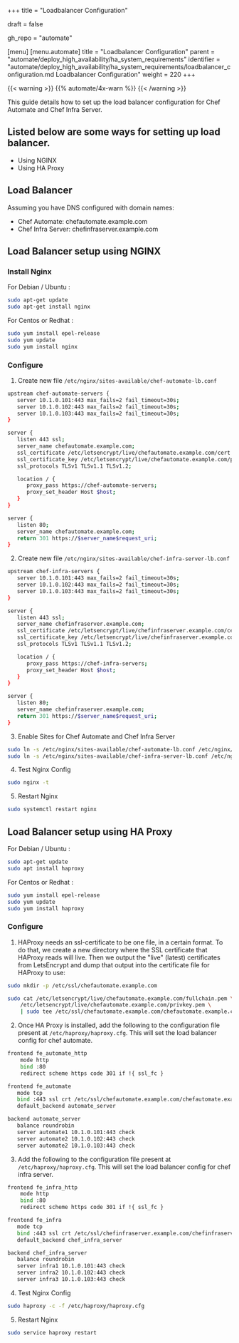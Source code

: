 +++
title = "Loadbalancer Configuration"

draft = false

gh_repo = "automate"

[menu]
  [menu.automate]
    title = "Loadbalancer Configuration"
    parent = "automate/deploy_high_availability/ha_system_requirements"
    identifier = "automate/deploy_high_availability/ha_system_requirements/loadbalancer_configuration.md Loadbalancer Configuration"
    weight = 220
+++

{{< warning >}}
{{% automate/4x-warn %}}
{{< /warning >}}

This guide details how to set up the load balancer configuration for Chef Automate and Chef Infra Server.

## Listed below are some ways for setting up load balancer.
- Using NGINX
- Using HA Proxy

## Load Balancer

Assuming you have DNS configured with domain names:

- Chef Automate: chefautomate.example.com
- Chef Infra Server: chefinfraserver.example.com

## Load Balancer setup using NGINX
### Install Nginx

For Debian / Ubuntu :

```bash
sudo apt-get update
sudo apt-get install nginx
```

For Centos or Redhat :

```bash
sudo yum install epel-release
sudo yum update
sudo yum install nginx
```

### Configure

1. Create new file `/etc/nginx/sites-available/chef-automate-lb.conf`

```bash
upstream chef-automate-servers {
   server 10.1.0.101:443 max_fails=2 fail_timeout=30s;
   server 10.1.0.102:443 max_fails=2 fail_timeout=30s;
   server 10.1.0.103:443 max_fails=2 fail_timeout=30s;
}

server {
   listen 443 ssl;
   server_name chefautomate.example.com;
   ssl_certificate /etc/letsencrypt/live/chefautomate.example.com/cert.pem;
   ssl_certificate_key /etc/letsencrypt/live/chefautomate.example.com/privkey.pem;
   ssl_protocols TLSv1 TLSv1.1 TLSv1.2;

   location / {
      proxy_pass https://chef-automate-servers;
      proxy_set_header Host $host;
   }
}

server {
   listen 80;
   server_name chefautomate.example.com;
   return 301 https://$server_name$request_uri;
}
```

2. Create new file `/etc/nginx/sites-available/chef-infra-server-lb.conf`

```bash
upstream chef-infra-servers {
   server 10.1.0.101:443 max_fails=2 fail_timeout=30s;
   server 10.1.0.102:443 max_fails=2 fail_timeout=30s;
   server 10.1.0.103:443 max_fails=2 fail_timeout=30s;
}

server {
   listen 443 ssl;
   server_name chefinfraserver.example.com;
   ssl_certificate /etc/letsencrypt/live/chefinfraserver.example.com/cert.pem;
   ssl_certificate_key /etc/letsencrypt/live/chefinfraserver.example.com/privkey.pem;
   ssl_protocols TLSv1 TLSv1.1 TLSv1.2;

   location / {
      proxy_pass https://chef-infra-servers;
      proxy_set_header Host $host;
   }
}

server {
   listen 80;
   server_name chefinfraserver.example.com;
   return 301 https://$server_name$request_uri;
}
```

3. Enable Sites for Chef Automate and Chef Infra Server

```bash
sudo ln -s /etc/nginx/sites-available/chef-automate-lb.conf /etc/nginx/sites-enabled/
sudo ln -s /etc/nginx/sites-available/chef-infra-server-lb.conf /etc/nginx/sites-enabled/
```

4. Test Nginx Config

```bash
sudo nginx -t
```

5. Restart Nginx

```bash
sudo systemctl restart nginx
```

## Load Balancer setup using HA Proxy

For Debian / Ubuntu :

```bash
sudo apt-get update
sudo apt install haproxy
```

For Centos or Redhat :

```bash
sudo yum install epel-release
sudo yum update
sudo yum install haproxy
```

### Configure

1. HAProxy needs an ssl-certificate to be one file, in a certain format. To do that, we create a new directory where the SSL certificate that HAProxy reads will live. Then we output the "live" (latest) certificates from LetsEncrypt and dump that output into the certificate file for HAProxy to use:

```bash
sudo mkdir -p /etc/ssl/chefautomate.example.com

sudo cat /etc/letsencrypt/live/chefautomate.example.com/fullchain.pem \
    /etc/letsencrypt/live/chefautomate.example.com/privkey.pem \
    | sudo tee /etc/ssl/chefautomate.example.com/chefautomate.example.com.pem
```

2. Once HA Proxy is installed, add the following to the configuration file present at `/etc/haproxy/haproxy.cfg`. This will set the load balancer config for chef automate.

```bash
frontend fe_automate_http
    mode http
    bind :80
    redirect scheme https code 301 if !{ ssl_fc }

frontend fe_automate
   mode tcp
   bind :443 ssl crt /etc/ssl/chefautomate.example.com/chefautomate.example.com.pem
   default_backend automate_server

backend automate_server
   balance roundrobin
   server automate1 10.1.0.101:443 check
   server automate2 10.1.0.102:443 check
   server automate2 10.1.0.103:443 check
```

3. Add the following to the configuration file present at `/etc/haproxy/haproxy.cfg`. This will set the load balancer config for chef infra server.

```bash
frontend fe_infra_http
    mode http
    bind :80
    redirect scheme https code 301 if !{ ssl_fc }

frontend fe_infra
   mode tcp
   bind :443 ssl crt /etc/ssl/chefinfraserver.example.com/chefinfraserver.example.com.pem
   default_backend chef_infra_server

backend chef_infra_server
   balance roundrobin
   server infra1 10.1.0.101:443 check
   server infra2 10.1.0.102:443 check
   server infra3 10.1.0.103:443 check
```

4. Test Nginx Config

```bash
sudo haproxy -c -f /etc/haproxy/haproxy.cfg
```

5. Restart Nginx

```bash
sudo service haproxy restart
```
